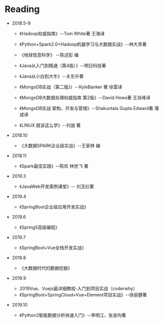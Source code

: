 # Reading

- 2018.5-9

  - 《Hadoop权威指南》--Tom White著 王海译
  - 《Python+Spark2.0+Hadoop机器学习与大数据实战》--林大贵著

  -  《地球信息科学》 --陈述彭 编
  - 《Java从入门到精通（第4版）》--明日科技著
  - 《Java从小白到大牛》--关东升著
  - 《MongoDB实战（第二版》）--KyleBanker 著 徐雷译
  - 《MongoDB大数据处理权威指南  第2版》--David Hows著 王肖峰译
  - 《MongoDB实战 架构、开发与管理》--Shakuntala Gupta Edward著 蒲成译
  - 《LINUX 就该这么学》--刘遄  著

- 2018.10

  - 《大数据SPARK企业级实战》--王家林 编

- 2018.11

  - 《Spark最佳实践》--陈欢 林世飞 著

- 2019.3

  - 《JavaWeb开发案例课堂》-- 刘玉红著 

- 2019.4

  - 《SpringBoot企业级应用开发实战》

- 2019.6

  - 《Spring5高级编程》

- 2019.7

  - 《SpringBoot+Vue全栈开发实战》

- 2019.8

  - 《大数据时代的数据挖掘》

- 2019.9

  - 2019Vue、Vuejs最详细教程-入门到项目实战（coderwhy）
  - 《SpringBoot+SpringCloud+Vue+Element项目实战》--徐丽健著

- 2019.10
  - 《Python3智能数据分析快速入门》--李明江、张良均著